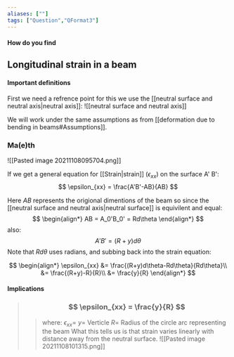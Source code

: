 ```yaml
---
aliases: [""]
tags: ["Question","QFormat3"]
---
```


#### How do you find
## Longitudinal strain in a beam
#### Important definitions
First we need a refrence point for this we use the [[neutral surface and neutral axis|neutral axis]]:
![[neutral surface and neutral axis]]

We will work under the same assumptions as from [[deformation due to bending in beams#Assumptions]].

### Ma(e)th
![[Pasted image 20211108095704.png]]

If we get a general equation for [[Strain|strain]] ($\epsilon_{xx}$) on the surface A' B':
$$ \epsilon_{xx} = \frac{A'B'-AB}{AB} $$

Here $AB$ represents the origional dimentions of the beam so since the [[neutral surface and neutral axis|neutral surface]] is equivilent and equal:
$$ \begin{align*}
AB = A_0'B_0' = Rd\theta
\end{align*} $$
also:
$$ A'B' = (R+y)d\theta $$
Note that $Rd\theta$ uses radians, and subbing back into the strain equation:

$$ \begin{align*}
\epsilon_{xx} &= \frac{(R+y)d\theta-Rd\theta}{Rd\theta}\\
&= \frac{(R+y)-R}{R}\\
&= \frac{y}{R}
\end{align*} $$

#### Implications
> ### $$ \epsilon_{xx} = \frac{y}{R} $$
>> where:
>> $\epsilon_{xx}=$ 
>> $y=$ Verticle 
>> $R=$ Radius of the circle arc representing the beam
What this tells us is that strain varies linearly with distance away from the neutral surface.
![[Pasted image 20211108101315.png]]

